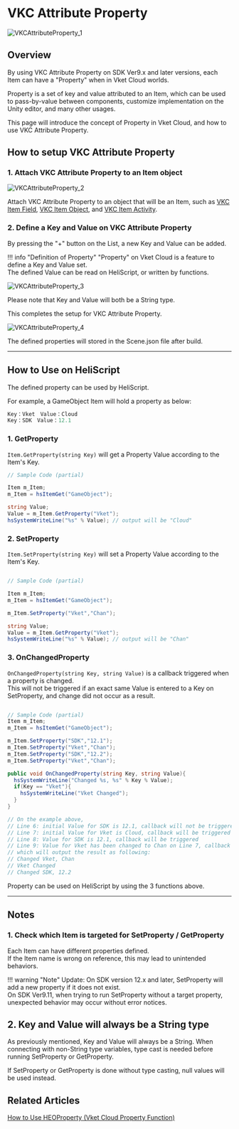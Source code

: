 # VKC Attribute Property

![VKCAttributeProperty_1](./img/VKCAttributeProperty_1.jpg)

## Overview

By using VKC Attribute Property on SDK Ver9.x and later versions, each Item can have a "Property" when in Vket Cloud worlds.

Property is a set of key and value attributed to an Item, which can be used to pass-by-value between components, customize implementation on the Unity editor, and many other usages.

This page will introduce the concept of Property in Vket Cloud, and how to use VKC Attribute Property.

## How to setup VKC Attribute Property

### 1. Attach VKC Attribute Property to an Item object

![VKCAttributeProperty_2](./img/VKCAttributeProperty_2.jpg)

Attach VKC Attribute Property to an object that will be an Item, such as [VKC Item Field](VKCItemField.md), [VKC Item Object](VKCItemObject.md), and [VKC Item Activity](VKCItemActivity.md).

### 2. Define a Key and Value on VKC Attribute Property

By pressing the "+" button on the List, a new Key and Value can be added.

!!! info "Definition of Property"
    "Property" on Vket Cloud is a feature to define a Key and Value set.<br>
    The defined Value can be read on HeliScript, or written by functions.

![VKCAttributeProperty_3](./img/VKCAttributeProperty_3.jpg)

Please note that Key and Value will both be a String type.

This completes the setup for VKC Attribute Property.

![VKCAttributeProperty_4](./img/VKCAttributeProperty_4.jpg)

The defined properties will stored in the Scene.json file after build.

---

## How to Use on HeliScript

The defined property can be used by HeliScript.

For example, a GameObject Item will hold a property as below:

```c#
Key：Vket　Value：Cloud
Key：SDK　Value：12.1
```

### 1. GetProperty

`Item.GetProperty(string Key)` will get a Property Value according to the Item's Key.

```C#
// Sample Code (partial)

Item m_Item;
m_Item = hsItemGet("GameObject");

string Value;
Value = m_Item.GetProperty("Vket");
hsSystemWriteLine("%s" % Value); // output will be "Cloud"

```

### 2. SetProperty

`Item.SetProperty(string Key)` will set a Property Value according to the Item's Key.

```c#

// Sample Code (partial)

Item m_Item;
m_Item = hsItemGet("GameObject");

m_Item.SetProperty("Vket","Chan");

string Value;
Value = m_Item.GetProperty("Vket");
hsSystemWriteLine("%s" % Value); // output will be "Chan"

```

### 3. OnChangedProperty

`OnChangedProperty(string Key, string Value)` is a callback triggered when a property is changed.<br>
This will not be triggered if an exact same Value is entered to a Key on SetProperty, and change did not occur as a result.

```c#

// Sample Code (partial)
Item m_Item;
m_Item = hsItemGet("GameObject");

m_Item.SetProperty("SDK","12.1");
m_Item.SetProperty("Vket","Chan");
m_Item.SetProperty("SDK","12.2");
m_Item.SetProperty("Vket","Chan");

public void OnChangedProperty(string Key, string Value){
  hsSystemWriteLine("Changed %s, %s" % Key % Value);
  if(Key == "Vket"){
    hsSystemWriteLine("Vket Changed");  
  }
}

// On the example above,
// Line 6: initial Value for SDK is 12.1, callback will not be triggered
// Line 7: initial Value for Vket is Cloud, callback will be triggered
// Line 8: Value for SDK is 12.1, callback will be triggered
// Line 9: Value for Vket has been changed to Chan on Line 7, callback will not be triggered
// which will output the result as following:
// Changed Vket, Chan
// Vket Changed
// Changed SDK, 12.2

```

Property can be used on HeliScript by using the 3 functions above.

---

## Notes

### 1. Check which Item is targeted for SetProperty / GetProperty

Each Item can have different properties defined.<br>
If the Item name is wrong on reference, this may lead to unintended behaviors.

!!! warning "Note"
    Update: On SDK version 12.x and later, SetProperty will add a new property if it does not exist.<br>
    On SDK Ver9.11, when trying to run SetProperty without a target property, unexpected behavior may occur without error notices.

## 2. Key and Value will always be a String type

As previously mentioned, Key and Value will always be a String. When connecting with non-String type variables, type cast is needed before running SetProperty or GetProperty.

If SetProperty or GetProperty is done without type casting, null values will be used instead.

## Related Articles
[How to Use HEOProperty (Vket Cloud Property Function)](https://vrhikky.github.io/VketCloudSDK_Documents/14.2/WorldMakingGuide/VKCAttributeProperty.html)